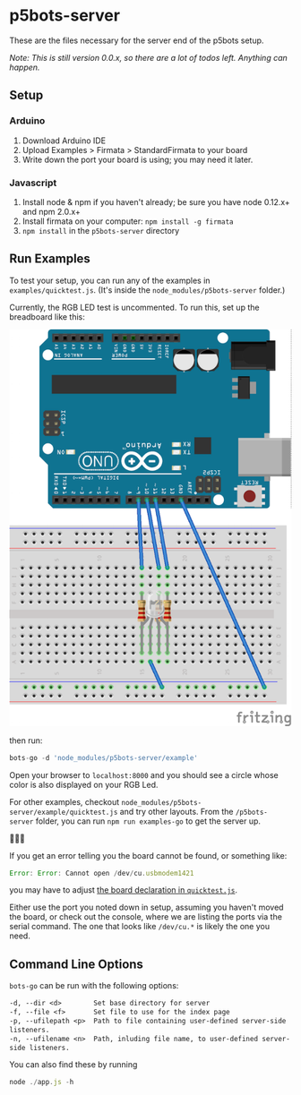 # p5bots-server

These are the files necessary for the server end of the p5bots setup. 

_Note: This is still version 0.0.x, so there are a lot of todos left. Anything can happen._

## Setup

### Arduino
1. Download Arduino IDE
2. Upload Examples > Firmata > StandardFirmata to your board
3. Write down the port your board is using; you may need it later.

### Javascript
1. Install node & npm if you haven't already; be sure you have node 0.12.x+ and npm 2.0.x+
2. Install firmata on your computer: `npm install -g firmata`
3. `npm install` in the `p5bots-server` directory

## Run Examples

To test your setup, you can run any of the examples in `examples/quicktest.js`. (It's inside the `node_modules/p5bots-server` folder.)

Currently, the RGB LED test is uncommented. To run this, set up the breadboard like this:

![rgb led layout with red in 9, green in 10, and blue in 11, plus resistors between board and leg; ground is to ground/](img/rgb_led.png)

then run:

```js
bots-go -d 'node_modules/p5bots-server/example'
```

Open your browser to `localhost:8000` and you should see a circle whose color is also displayed on your RGB Led.

For other examples, checkout `node_modules/p5bots-server/example/quicktest.js` and try other layouts. From the `/p5bots-server` folder, you can run `npm run examples-go` to get the server up.

:rotating_light::rotating_light::rotating_light:

If you get an error telling you the board cannot be found, or something like:

```js
Error: Error: Cannot open /dev/cu.usbmodem1421
```

you may have to adjust [the board declaration in `quicktest.js`](https://github.com/sarahgp/p5bots/blob/master/src/p5bots-server/example/quicktest.js#L53).

Either use the port you noted down in setup, assuming you haven't moved the board, or check out the console, where we are listing the ports via the serial command. The one that looks like `/dev/cu.*` is likely the one you need.

## Command Line Options

`bots-go` can be run with the following options:

```
-d, --dir <d>        Set base directory for server
-f, --file <f>       Set file to use for the index page
-p, --ufilepath <p>  Path to file containing user-defined server-side listeners.
-n, --ufilename <n>  Path, inluding file name, to user-defined server-side listeners.
```

You can also find these by running

```js
node ./app.js -h
```